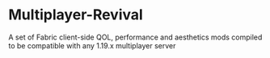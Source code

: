 # Multiplayer-Revival
A set of Fabric client-side QOL, performance and aesthetics mods compiled to be compatible with any 1.19.x multiplayer server
